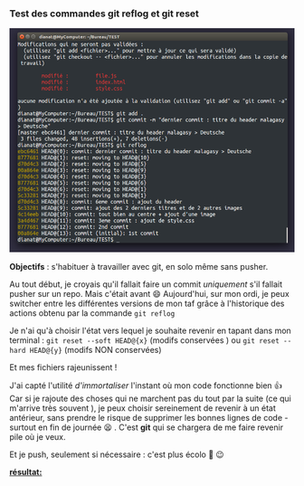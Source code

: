 ### Test des commandes git reflog et git reset

![capture du terminal](/img/screenshot.png)

**Objectifs** : s'habituer à travailler avec git, en solo même sans pusher.

Au tout début, je croyais qu'il fallait faire un commit *uniquement* s'il fallait  pusher sur un repo.
Mais c'était avant :smile:
Aujourd'hui,  sur mon ordi, je peux switcher entre les différentes versions de mon taf grâce à l'historique des actions obtenu par la commande ```git reflog```

Je n'ai qu'à choisir l'état vers lequel je souhaite revenir en tapant dans mon terminal :
  ```git reset --soft HEAD@{x}``` (modifs conservées ) ou ```git reset --hard HEAD@{y}``` (modifs NON conservées)
  
  Et mes fichiers rajeunissent ! 
  
  J'ai capté l'utilité *d'immortaliser* l'instant où mon code fonctionne bien :thumbsup: 
Car si  je rajoute des choses qui ne marchent pas du tout par la suite (ce qui m'arrive très souvent ),   je peux choisir sereinement de revenir à un état antérieur, sans prendre le risque de supprimer les bonnes lignes de code - surtout en fin de journée :tired_face: .
C'est **git** qui se chargera de me faire revenir pile où je veux.

Et je push, seulement si nécessaire : c'est plus écolo :deciduous_tree:  :wink:

[**résultat:**](https://dianatecher.github.io/github-training/)
